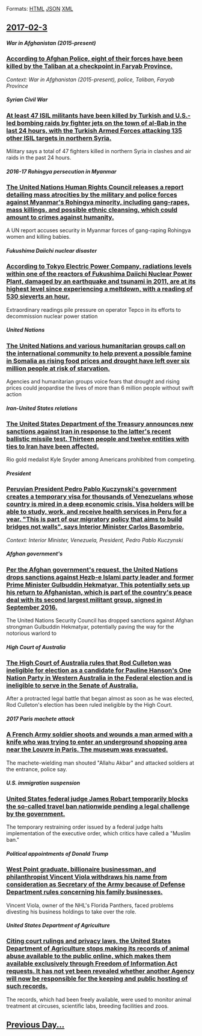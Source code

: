 
Formats: [HTML](2017/02/3/index.html)  [JSON](2017/02/3/index.json)  [XML](2017/02/3/index.xml)  

## [2017-02-3](/news/2017/02/3/index.md)

##### War in Afghanistan (2015-present)
### [According to Afghan Police, eight of their forces have been killed by the Taliban at a checkpoint in Faryab Province. ](/news/2017/02/3/according-to-afghan-police-eight-of-their-forces-have-been-killed-by-the-taliban-at-a-checkpoint-in-faryab-province.md)
_Context: War in Afghanistan (2015-present), police, Taliban, Faryab Province_

##### Syrian Civil War
### [At least 47 ISIL militants have been killed by Turkish and U.S.-led bombing raids by fighter jets on the town of al-Bab in the last 24 hours, with the Turkish Armed Forces attacking 135 other ISIL targets in northern Syria. ](/news/2017/02/3/at-least-47-isil-militants-have-been-killed-by-turkish-and-u-s-led-bombing-raids-by-fighter-jets-on-the-town-of-al-bab-in-the-last-24-hours.md)
Military says a total of 47 fighters killed in northern Syria in clashes and air raids in the past 24 hours.

##### 2016-17 Rohingya persecution in Myanmar
### [The United Nations Human Rights Council releases a report detailing mass atrocities by the military and police forces against Myanmar's Rohingya minority, including gang-rapes, mass killings, and possible ethnic cleansing, which could amount to crimes against humanity. ](/news/2017/02/3/the-united-nations-human-rights-council-releases-a-report-detailing-mass-atrocities-by-the-military-and-police-forces-against-myanmar-s-rohi.md)
A UN report accuses security in Myanmar forces of gang-raping Rohingya women and killing babies.

##### Fukushima Daiichi nuclear disaster
### [According to Tokyo Electric Power Company, radiations levels within one of the reactors of Fukushima Daiichi Nuclear Power Plant, damaged by an earthquake and tsunami in 2011, are at its highest level since experiencing a meltdown, with a reading of 530 sieverts an hour. ](/news/2017/02/3/according-to-tokyo-electric-power-company-radiations-levels-within-one-of-the-reactors-of-fukushima-daiichi-nuclear-power-plant-damaged-by.md)
Extraordinary readings pile pressure on operator Tepco in its efforts to decommission nuclear power station

##### United Nations
### [The United Nations and various humanitarian groups call on the international community to help prevent a possible famine in Somalia as rising food prices and drought have left over six million people at risk of starvation. ](/news/2017/02/3/the-united-nations-and-various-humanitarian-groups-call-on-the-international-community-to-help-prevent-a-possible-famine-in-somalia-as-risin.md)
Agencies and humanitarian groups voice fears that drought and rising prices could jeopardise the lives of more than 6 million people without swift action

##### Iran-United States relations
### [The United States Department of the Treasury announces new sanctions against Iran in response to the latter's recent ballistic missile test. Thirteen people and twelve entities with ties to Iran have been affected. ](/news/2017/02/3/the-united-states-department-of-the-treasury-announces-new-sanctions-against-iran-in-response-to-the-latter-s-recent-ballistic-missile-test.md)
Rio gold medalist Kyle Snyder among Americans prohibited from competing.

##### President
### [Peruvian President Pedro Pablo Kuczynski's government creates a temporary visa for thousands of Venezuelans whose country is mired in a deep economic crisis. Visa holders will be able to study, work, and receive health services in Peru for a year. "This is part of our migratory policy that aims to build bridges not walls", says Interior Minister Carlos Basombrio. ](/news/2017/02/3/peruvian-president-pedro-pablo-kuczynski-s-government-creates-a-temporary-visa-for-thousands-of-venezuelans-whose-country-is-mired-in-a-deep.md)
_Context: Interior Minister, Venezuela, President, Pedro Pablo Kuczynski_

##### Afghan government's
### [Per the Afghan government's request, the United Nations drops sanctions against Hezb-e Islami party leader and former Prime Minister Gulbuddin Hekmatyar. This potentially sets up his return to Afghanistan, which is part of the country's peace deal with its second largest militant group, signed in September 2016. ](/news/2017/02/3/per-the-afghan-government-s-request-the-united-nations-drops-sanctions-against-hezb-e-islami-party-leader-and-former-prime-minister-gulbudd.md)
 The United Nations Security Council has dropped sanctions against Afghan strongman Gulbuddin Hekmatyar, potentially paving the way for the notorious warlord to

##### High Court of Australia
### [The High Court of Australia rules that Rod Culleton was ineligible for election as a candidate for Pauline Hanson's One Nation Party in Western Australia in the Federal election and is ineligible to serve in the Senate of Australia. ](/news/2017/02/3/the-high-court-of-australia-rules-that-rod-culleton-was-ineligible-for-election-as-a-candidate-for-pauline-hanson-s-one-nation-party-in-west.md)
After a protracted legal battle that began almost as soon as he was elected, Rod Culleton&#039;s election has been ruled ineligible by the High Court.

##### 2017 Paris machete attack
### [A French Army soldier shoots and wounds a man armed with a knife who was trying to enter an underground shopping area near the Louvre in Paris. The museum was evacuated. ](/news/2017/02/3/a-french-army-soldier-shoots-and-wounds-a-man-armed-with-a-knife-who-was-trying-to-enter-an-underground-shopping-area-near-the-louvre-in-par.md)
The machete-wielding man shouted &quot;Allahu Akbar&quot; and attacked soldiers at the entrance, police say.

##### U.S. immigration suspension
### [United States federal judge James Robart temporarily blocks the so-called travel ban nationwide pending a legal challenge by the government. ](/news/2017/02/3/united-states-federal-judge-james-robart-temporarily-blocks-the-so-called-travel-ban-nationwide-pending-a-legal-challenge-by-the-government.md)
The temporary restraining order issued by a federal judge halts implementation of the executive order, which critics have called a &quot;Muslim ban.&quot;

##### Political appointments of Donald Trump
### [West Point graduate, billionaire businessman, and philanthropist Vincent Viola withdraws his name from consideration as Secretary of the Army because of Defense Department rules concerning his family businesses. ](/news/2017/02/3/west-point-graduate-billionaire-businessman-and-philanthropist-vincent-viola-withdraws-his-name-from-consideration-as-secretary-of-the-arm.md)
Vincent Viola, owner of the NHL&#039;s Florida Panthers, faced problems divesting his business holdings to take over the role. 

##### United States Department of Agriculture
### [Citing court rulings and privacy laws, the United States Department of Agriculture stops making its records of animal abuse available to the public online, which makes them available exclusively through Freedom of Information Act requests. It has not yet been revealed whether another Agency will now be responsible for the keeping and public hosting of such records. ](/news/2017/02/3/citing-court-rulings-and-privacy-laws-the-united-states-department-of-agriculture-stops-making-its-records-of-animal-abuse-available-to-the.md)
The records, which had been freely available, were used to monitor animal treatment at circuses, scientific labs, breeding facilities and zoos.

## [Previous Day...](/news/2017/02/2/index.md)

